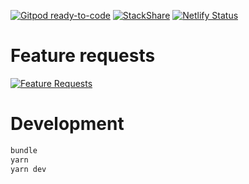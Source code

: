 [![Gitpod ready-to-code](https://img.shields.io/badge/Gitpod-ready--to--code-blue?logo=gitpod)](https://gitpod.io/#https://github.com/filmhubhq/filmhubhq.github.io)
[![StackShare](https://img.shields.io/badge/tech-stack-0690fa.svg?style=flat)](https://stackshare.io/klausbadelt/filmhub)
[![Netlify Status](https://api.netlify.com/api/v1/badges/2ae96e73-f5c2-4b6e-ad71-23337a2c407d/deploy-status)](https://app.netlify.com/sites/unruffled-archimedes-c4fc4d/deploys)

# Feature requests

[![Feature Requests](https://feathub.com/filmhubhq/filmhubhq.github.io?format=svg)](http://feathub.com/filmhubhq/filmhub.github.io)

# Development

```bash
bundle
yarn
yarn dev
```
